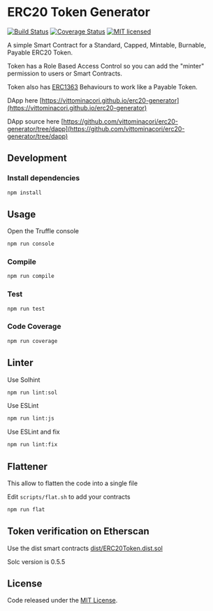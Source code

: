 # ERC20 Token Generator

[![Build Status](https://travis-ci.org/vittominacori/erc20-generator.svg?branch=master)](https://travis-ci.org/vittominacori/erc20-generator) 
[![Coverage Status](https://coveralls.io/repos/github/vittominacori/erc20-generator/badge.svg?branch=master)](https://coveralls.io/github/vittominacori/erc20-generator?branch=master)
[![MIT licensed](https://img.shields.io/github/license/vittominacori/erc20-generator.svg)](https://github.com/vittominacori/erc20-generator/blob/master/LICENSE)

A simple Smart Contract for a Standard, Capped, Mintable, Burnable, Payable ERC20 Token.

Token has a Role Based Access Control so you can add the "minter" permission to users or Smart Contracts. 

Token also has [ERC1363](https://github.com/ethereum/EIPs/issues/1363) Behaviours to work like a Payable Token.


DApp here [https://vittominacori.github.io/erc20-generator](https://vittominacori.github.io/erc20-generator)

DApp source here [https://github.com/vittominacori/erc20-generator/tree/dapp](https://github.com/vittominacori/erc20-generator/tree/dapp)

## Development

### Install dependencies

```bash
npm install
```

## Usage

Open the Truffle console

```bash
npm run console
```

### Compile

```bash
npm run compile
```

### Test 

```bash
npm run test 
```

### Code Coverage

```bash
npm run coverage
```

## Linter

Use Solhint

```bash
npm run lint:sol
```

Use ESLint

```bash
npm run lint:js
```

Use ESLint and fix

```bash
npm run lint:fix
```

## Flattener

This allow to flatten the code into a single file

Edit `scripts/flat.sh` to add your contracts

```bash
npm run flat
```

## Token verification on Etherscan

Use the dist smart contracts [dist/ERC20Token.dist.sol](https://github.com/vittominacori/erc20-generator/blob/master/dist/ERC20Token.dist.sol)

Solc version is 0.5.5


## License

Code released under the [MIT License](https://github.com/vittominacori/erc20-generator/blob/master/LICENSE).
